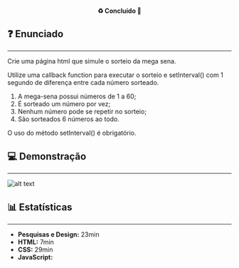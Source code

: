 <h4 align="center"> 
  ♻️ Concluído 🚀
</h4>

## ❓ Enunciado
---

Crie uma página html que simule o sorteio da mega sena. 

Utilize uma callback function para executar o sorteio e setInterval() com 1 segundo de diferença entre cada número sorteado.

1. A mega-sena possui números de 1 a 60;
2. É sorteado um número por vez;
3. Nenhum número pode se repetir no sorteio;
4. São sorteados 6 números ao todo.

O uso do método setInterval() é obrigatório.

## 💻 Demonstração
---

![alt text](img/my-image.png)

## 📊 Estatísticas
---

-  **Pesquisas e Design:**  23min
-  **HTML:**  7min
-  **CSS:**  29min
-  **JavaScript:**  
